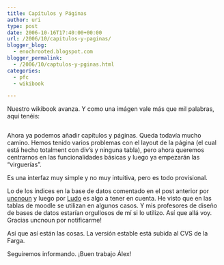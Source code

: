 ```yaml
---
title: Capítulos y Páginas
author: uri
type: post
date: 2006-10-16T17:40:00+00:00
url: /2006/10/capitulos-y-paginas/
blogger_blog:
  - enochrooted.blogspot.com
blogger_permalink:
  - /2006/10/captulos-y-pginas.html
categories:
  - pfc
  - wikibook

---
```

Nuestro wikibook avanza. Y como una imágen vale más que mil palabras, aquí tenéis:

[<img style="display:block;text-align:center;cursor:hand;margin:0 auto 10px;" src="http://photos1.blogger.com/blogger2/4197/4184/320/wikibook-chapterspages.jpg" border="0" alt="" />][1]

Ahora ya podemos añadir capítulos y páginas. Queda todavía mucho camino. Hemos tenido varios problemas con el layout de la página (el cual está hecho totalment con div&#8217;s y ninguna tabla), pero ahora queremos centrarnos en las funcionalidades básicas y luego ya empezarán las &#8220;virguerías&#8221;.

Es una interfaz muy simple y no muy intuitiva, pero es todo provisional.

Lo de los índices en la base de datos comentado en el post anterior por [uncnoun][2] y luego por [Ludo][3] es algo a tener en cuenta. He visto que en las tablas de moodle se utilizan en algunos casos. Y mis profesores de diseño de bases de datos estarían orgullosos de mí si lo utilizo. Así que allá voy. Gracias uncnoun por notificarme!

Así que así están las cosas. La versión estable está subida al CVS de la Farga.

Seguiremos informando. ¡Buen trabajo Álex!

 [1]: http://photos1.blogger.com/blogger2/4197/4184/1600/wikibook-chapterspages.jpg
 [2]: http://uncnoun.blogspot.com/
 [3]: http://orangoodling.blogspot.com//